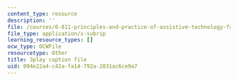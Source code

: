 ```yaml
---
content_type: resource
description: ''
file: /courses/6-811-principles-and-practice-of-assistive-technology-fall-2014/094e22a4c42afa14792a2831ac6ce9a7_x18bMLW4eO4.srt
file_type: application/x-subrip
learning_resource_types: []
ocw_type: OCWFile
resourcetype: Other
title: 3play caption file
uid: 094e22a4-c42a-fa14-792a-2831ac6ce9a7
---
```

